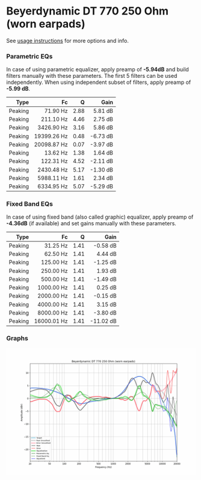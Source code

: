 # Beyerdynamic DT 770 250 Ohm (worn earpads)
See [usage instructions](https://github.com/jaakkopasanen/AutoEq#usage) for more options and info.

### Parametric EQs
In case of using parametric equalizer, apply preamp of **-5.94dB** and build filters manually
with these parameters. The first 5 filters can be used independently.
When using independent subset of filters, apply preamp of **-5.99 dB**.

| Type    | Fc          |    Q | Gain     |
|--------:|------------:|-----:|---------:|
| Peaking | 71.90 Hz    | 2.88 | 5.81 dB  |
| Peaking | 211.10 Hz   | 4.46 | 2.75 dB  |
| Peaking | 3426.90 Hz  | 3.16 | 5.86 dB  |
| Peaking | 19399.26 Hz | 0.48 | -6.73 dB |
| Peaking | 20098.87 Hz | 0.07 | -3.97 dB |
| Peaking | 13.62 Hz    | 1.38 | 1.64 dB  |
| Peaking | 122.31 Hz   | 4.52 | -2.11 dB |
| Peaking | 2430.48 Hz  | 5.17 | -1.30 dB |
| Peaking | 5988.11 Hz  | 1.61 | 2.34 dB  |
| Peaking | 6334.95 Hz  | 5.07 | -5.29 dB |

### Fixed Band EQs
In case of using fixed band (also called graphic) equalizer, apply preamp of **-4.36dB**
(if available) and set gains manually with these parameters.

| Type    | Fc          |    Q | Gain      |
|--------:|------------:|-----:|----------:|
| Peaking | 31.25 Hz    | 1.41 | -0.58 dB  |
| Peaking | 62.50 Hz    | 1.41 | 4.44 dB   |
| Peaking | 125.00 Hz   | 1.41 | -1.25 dB  |
| Peaking | 250.00 Hz   | 1.41 | 1.93 dB   |
| Peaking | 500.00 Hz   | 1.41 | -1.49 dB  |
| Peaking | 1000.00 Hz  | 1.41 | 0.25 dB   |
| Peaking | 2000.00 Hz  | 1.41 | -0.15 dB  |
| Peaking | 4000.00 Hz  | 1.41 | 3.15 dB   |
| Peaking | 8000.00 Hz  | 1.41 | -3.80 dB  |
| Peaking | 16000.01 Hz | 1.41 | -11.02 dB |

### Graphs
![](./Beyerdynamic%20DT%20770%20250%20Ohm%20(worn%20earpads).png)